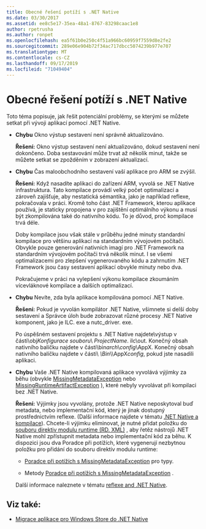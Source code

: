 ```yaml
---
title: Obecné řešení potíží s .NET Native
ms.date: 03/30/2017
ms.assetid: ee8c5e17-35ea-48a1-8767-83298caac1e8
author: rpetrusha
ms.author: ronpet
ms.openlocfilehash: ea5f61b0e250c4f51a966bc60959f7559d8e2fe2
ms.sourcegitcommit: 289e06e904b72f34ac717dbcc5074239b977e707
ms.translationtype: MT
ms.contentlocale: cs-CZ
ms.lasthandoff: 09/17/2019
ms.locfileid: "71049404"
---
```

# <a name="net-native-general-troubleshooting"></a>Obecné řešení potíží s .NET Native

Toto téma popisuje, jak řešit potenciální problémy, se kterými se můžete setkat při vývoji aplikací pomocí .NET Native.

- **Chybu** Okno výstup sestavení není správně aktualizováno.

  **Řešení:** Okno výstup sestavení není aktualizováno, dokud sestavení není dokončeno. Doba sestavování může trvat až několik minut, takže se můžete setkat se zpožděním v zobrazení aktualizací.

- **Chybu** Čas maloobchodního sestavení vaší aplikace pro ARM se zvýšil.

  **Řešení:** Když nasadíte aplikaci do zařízení ARM, vyvolá se .NET Native infrastruktura. Tato kompilace provádí velký počet optimalizací a zároveň zajišťuje, aby nestatická sémantika, jako je například reflexe, pokračovala v práci. Kromě toho část .NET Framework, kterou aplikace používá, je staticky propojena v pro zajištění optimálního výkonu a musí být zkompilována také do nativního kódu. To je důvod, proč kompilace trvá déle.

  Doby kompilace jsou však stále v průběhu jedné minuty standardní kompilace pro většinu aplikací na standardním vývojovém počítači.  Obvykle pouze generování nativních imagí pro .NET Framework na standardním vývojovém počítači trvá několik minut.  I se všemi optimalizacemi pro zlepšení vygenerovaného kódu a zahrnutím .NET Framework jsou časy sestavení aplikací obvykle minuty nebo dva.

  Pokračujeme v práci na vylepšení výkonu kompilace zkoumáním vícevláknové kompilace a dalších optimalizací.

- **Chybu** Nevíte, zda byla aplikace kompilována pomocí .NET Native.

  **Řešení:** Pokud je vyvolán kompilátor .NET Native, všimnete si delší doby sestavení a Správce úloh bude zobrazovat různé procesy .NET Native komponent, jako je ILC. exe a nutc_driver. exe.

  Po úspěšném sestavení projektu s .NET Native najdete\\výstup v části\\obj*Konfigurace souboru*\ *ProjectName*. ilc\out.  Konečný obsah nativního balíčku najdete v části\\bin*arch*\\*config*\AppX. Konečný obsah nativního balíčku najdete v části\\ *\Bin*\\\AppX*config*, pokud jste nasadili aplikaci.

- **Chybu** Vaše .NET Native kompilovaná aplikace vyvolává výjimky za běhu (obvykle [MissingMetadataException](missingmetadataexception-class-net-native.md) nebo [MissingRuntimeArtifactException](missingruntimeartifactexception-class-net-native.md) ), které nebyly vyvolávat při kompilaci bez .NET Native.

  **Řešení:** Výjimky jsou vyvolány, protože .NET Native neposkytoval buď metadata, nebo implementační kód, který je jinak dostupný prostřednictvím reflexe. (Další informace najdete v tématu [.NET Native a kompilace](net-native-and-compilation.md)). Chcete-li výjimku eliminovat, je nutné přidat položku do [souboru direktiv modulu runtime (RD. XML)](runtime-directives-rd-xml-configuration-file-reference.md) , aby řetěz nástrojů .NET Native mohl zpřístupnit metadata nebo implementační kód za běhu. K dispozici jsou dva Poradce při potížích, které vygenerují nezbytnou položku pro přidání do souboru direktiv modulu runtime:

  - [Poradce při potížích s MissingMetadataException](https://dotnet.github.io/native/troubleshooter/type.html) pro typy.

  - Metody [Poradce při potížích s MissingMetadataException](https://dotnet.github.io/native/troubleshooter/method.html) .

  Další informace naleznete v tématu [reflexe and .NET Native](reflection-and-net-native.md).

## <a name="see-also"></a>Viz také:

- [Migrace aplikace pro Windows Store do .NET Native](migrating-your-windows-store-app-to-net-native.md)
